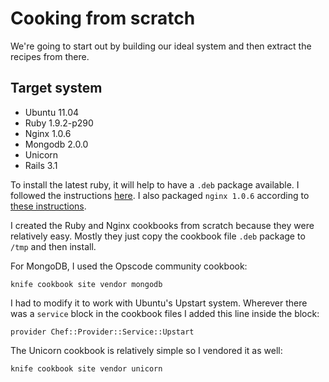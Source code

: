 Cooking from scratch
====================

We're going to start out by building our ideal system and then extract
the recipes from there.

Target system
-------------

* Ubuntu 11.04
* Ruby 1.9.2-p290
* Nginx 1.0.6
* Mongodb 2.0.0
* Unicorn
* Rails 3.1


To install the latest ruby, it will help to have a `.deb` package
available. I followed the instructions
[here](http://threebrothers.org/brendan/blog/ruby-1-9-2-on-ubuntu-11-04/). I
also packaged `nginx 1.0.6` according to [these instructions](http://ubuntuforums.org/showthread.php?t=1105902).

I created the Ruby and Nginx cookbooks from scratch because they were
relatively easy. Mostly they just copy the cookbook file `.deb`
package to `/tmp` and then install.

For MongoDB, I used the Opscode community cookbook:

    knife cookbook site vendor mongodb

I had to modify it to work with Ubuntu's Upstart system. Wherever
there was a `service` block in the cookbook files I added this line
inside the block:

    provider Chef::Provider::Service::Upstart

The Unicorn cookbook is relatively simple so I vendored it as well:

    knife cookbook site vendor unicorn

